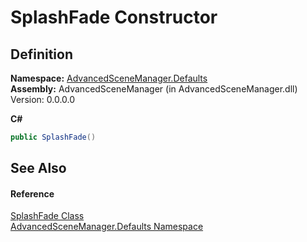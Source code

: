 # SplashFade Constructor




## Definition
**Namespace:** <a href="N_AdvancedSceneManager_Defaults">AdvancedSceneManager.Defaults</a>  
**Assembly:** AdvancedSceneManager (in AdvancedSceneManager.dll) Version: 0.0.0.0

**C#**
``` C#
public SplashFade()
```



## See Also


#### Reference
<a href="T_AdvancedSceneManager_Defaults_SplashFade">SplashFade Class</a>  
<a href="N_AdvancedSceneManager_Defaults">AdvancedSceneManager.Defaults Namespace</a>  
